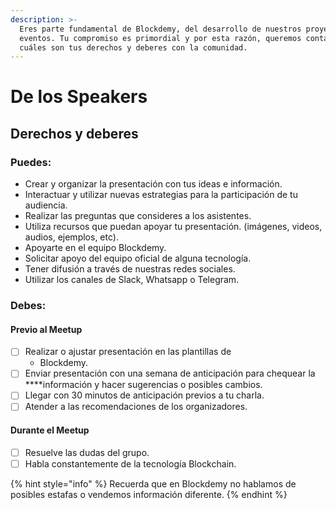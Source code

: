 ```yaml
---
description: >-
  Eres parte fundamental de Blockdemy, del desarrollo de nuestros proyectos y
  eventos. Tu compromiso es primordial y por esta razón, queremos contarte
  cuáles son tus derechos y deberes con la comunidad.
---
```


# De los Speakers

## Derechos y deberes

### Puedes:

* Crear y organizar la presentación con tus ideas e información.
* Interactuar y utilizar nuevas estrategias para la participación de tu audiencia.
* Realizar las preguntas que consideres a los asistentes.
* Utiliza recursos que puedan apoyar tu presentación. ​\(imágenes, videos, audios, ejemplos, etc\).
* Apoyarte en el equipo Blockdemy.
* Solicitar apoyo del equipo oficial de alguna tecnología.
* Tener difusión a través de nuestras redes sociales.
* Utilizar los canales de Slack, Whatsapp o Telegram.

### **Debes:**

#### **Previo al Meetup**

* [ ] Realizar o ajustar presentación en las plantillas de 
  * Blockdemy.
* [ ] Enviar presentación con una semana de anticipación para chequear la ****información y hacer sugerencias o posibles cambios.
* [ ] Llegar con 30 minutos de anticipación ​previos a tu charla.
* [ ] Atender a las recomendaciones de los organizadores.

#### **Durante el Meetup**

* [ ] Resuelve las dudas del grupo.
* [ ] Habla constantemente de la tecnología Blockchain.

{% hint style="info" %}
Recuerda que en Blockdemy no hablamos de posibles estafas o vendemos información diferente.
{% endhint %}

